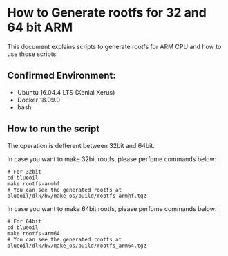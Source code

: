 # How to Generate rootfs for 32 and 64 bit ARM

This document explains scripts to generate rootfs for ARM CPU and how to use those scripts.

## Confirmed Environment:
- Ubuntu 16.04.4 LTS (Xenial Xerus)
- Docker 18.09.0
- bash

## How to run the script

The operation is defferent between 32bit and 64bit.

In case you want to make 32bit rootfs, please perfome commands below:

```
# For 32bit
cd blueoil
make rootfs-armhf
# You can see the generated rootfs at blueoil/dlk/hw/make_os/build/rootfs_armhf.tgz
```

In case you want to make 64bit rootfs, please perfome commands below:

```
# For 64bit
cd blueoil
make rootfs-arm64
# You can see the generated rootfs at blueoil/dlk/hw/make_os/build/rootfs_arm64.tgz
```

